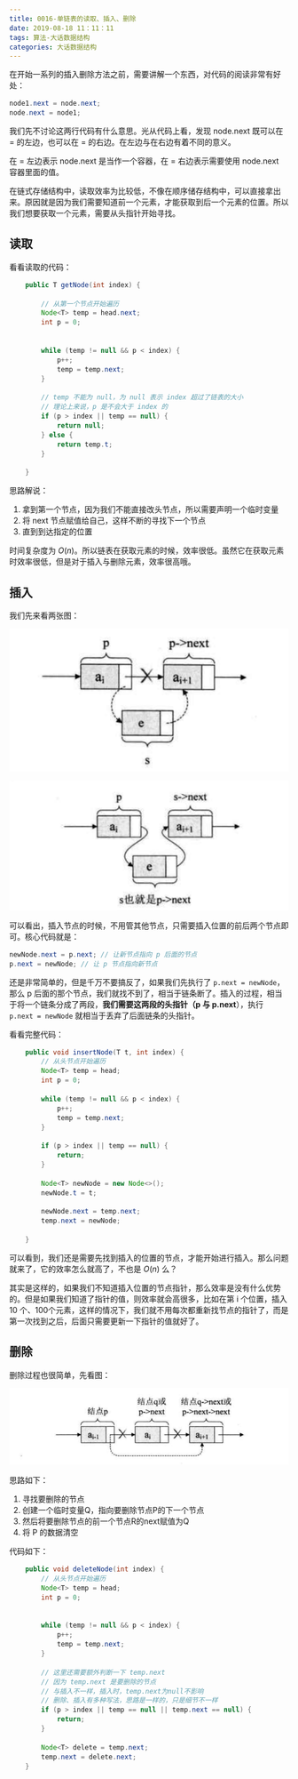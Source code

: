 ```yaml
---
title: 0016-单链表的读取、插入、删除
date: 2019-08-18 11：11：11
tags: 算法-大话数据结构
categories: 大话数据结构
---
```


在开始一系列的插入删除方法之前，需要讲解一个东西，对代码的阅读非常有好处：

```java
node1.next = node.next;
node.next = node1;
```

我们先不讨论这两行代码有什么意思。光从代码上看，发现 node.next 既可以在 = 的左边，也可以在 = 的右边。在左边与在右边有着不同的意义。

在 = 左边表示 node.next 是当作一个容器，在 = 右边表示需要使用 node.next 容器里面的值。



在链式存储结构中，读取效率为比较低，不像在顺序储存结构中，可以直接拿出来。原因就是因为我们需要知道前一个元素，才能获取到后一个元素的位置。所以我们想要获取一个元素，需要从头指针开始寻找。



## 读取

看看读取的代码：

```java
    public T getNode(int index) {

        // 从第一个节点开始遍历
        Node<T> temp = head.next;
        int p = 0;


        while (temp != null && p < index) {
            p++;
            temp = temp.next;
        }

        // temp 不能为 null，为 null 表示 index 超过了链表的大小
        // 理论上来说，p 是不会大于 index 的
        if (p > index || temp == null) {
            return null;
        } else {
            return temp.t;
        }

    }
```

思路解说：

1. 拿到第一个节点，因为我们不能直接改头节点，所以需要声明一个临时变量
2. 将 next 节点赋值给自己，这样不断的寻找下一个节点
3. 直到到达指定的位置



时间复杂度为 $O(n)$。所以链表在获取元素的时候，效率很低。虽然它在获取元素时效率很低，但是对于插入与删除元素，效率很高哦。



## 插入

我们先来看两张图：

![](https://github.com/aprz512/pic4aprz512/blob/master/Blog/%E7%AE%97%E6%B3%95/%E5%A4%A7%E8%AF%9D%E6%95%B0%E6%8D%AE%E7%BB%93%E6%9E%84/3-8-2.png?raw=true)

![](https://github.com/aprz512/pic4aprz512/blob/master/Blog/%E7%AE%97%E6%B3%95/%E5%A4%A7%E8%AF%9D%E6%95%B0%E6%8D%AE%E7%BB%93%E6%9E%84/3-8-3.png?raw=true)

可以看出，插入节点的时候，不用管其他节点，只需要插入位置的前后两个节点即可。核心代码就是：

```java
newNode.next = p.next; // 让新节点指向 p 后面的节点
p.next = newNode; // 让 p 节点指向新节点
```

还是非常简单的，但是千万不要搞反了，如果我们先执行了 `p.next = newNode`，那么 p 后面的那个节点，我们就找不到了，相当于链条断了。插入的过程，相当于将一个链条分成了两段，**我们需要这两段的头指针（p 与 p.next**），执行 `p.next = newNode` 就相当于丢弃了后面链条的头指针。

看看完整代码：

```java
    public void insertNode(T t, int index) {
        // 从头节点开始遍历
        Node<T> temp = head;
        int p = 0;

        while (temp != null && p < index) {
            p++;
            temp = temp.next;
        }

        if (p > index || temp == null) {
            return;
        }

        Node<T> newNode = new Node<>();
        newNode.t = t;

        newNode.next = temp.next;
        temp.next = newNode;

    }
```

可以看到，我们还是需要先找到插入的位置的节点，才能开始进行插入。那么问题就来了，它的效率怎么就高了，不也是 $O(n)$ 么？

其实是这样的，如果我们不知道插入位置的节点指针，那么效率是没有什么优势的。但是如果我们知道了指针的值，则效率就会高很多，比如在第 i 个位置，插入 10 个、100个元素，这样的情况下，我们就不用每次都重新找节点的指针了，而是第一次找到之后，后面只需要更新一下指针的值就好了。



## 删除

删除过程也很简单，先看图：

![](https://github.com/aprz512/pic4aprz512/blob/master/Blog/%E7%AE%97%E6%B3%95/%E5%A4%A7%E8%AF%9D%E6%95%B0%E6%8D%AE%E7%BB%93%E6%9E%84/3-8-5.png?raw=true)

思路如下：

1. 寻找要删除的节点
2. 创建一个临时变量Q，指向要删除节点P的下一个节点
3. 然后将要删除节点的前一个节点R的next赋值为Q
4. 将 P 的数据清空

代码如下：

```java
    public void deleteNode(int index) {
        // 从头节点开始遍历
        Node<T> temp = head;
        int p = 0;


        while (temp != null && p < index) {
            p++;
            temp = temp.next;
        }

        // 这里还需要额外判断一下 temp.next
        // 因为 temp.next 是要删除的节点
        // 与插入不一样，插入时，temp.next为null不影响
        // 删除、插入有多种写法，思路是一样的，只是细节不一样
        if (p > index || temp == null || temp.next == null) {
            return;
        }

        Node<T> delete = temp.next;
        temp.next = delete.next;
    }
```

